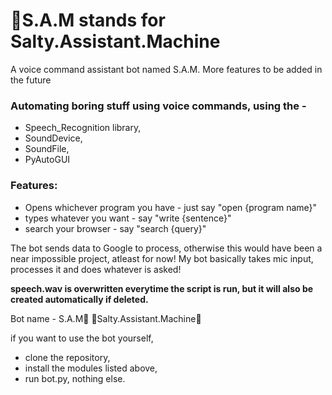 # 🤖S.A.M stands for Salty.Assistant.Machine
A voice command assistant bot named S.A.M. More features to be added in the future

### Automating boring stuff using voice commands, using the -
- Speech_Recognition library, 
- SoundDevice, 
- SoundFile,
- PyAutoGUI

### Features:
- Opens whichever program you have - just say "open {program name}"
- types whatever you want - say "write {sentence}"
- search your browser - say "search {query}" 

The bot sends data to Google to process, otherwise this would have been a near impossible project, atleast for now! My bot basically takes mic input, processes it and does whatever is asked! 

**speech.wav is overwritten everytime the script is run, but it will also be created automatically if deleted.**

Bot name - S.A.M🤖
🧂Salty.Assistant.Machine🧂

if you want to use the bot yourself, 
- clone the repository, 
- install the modules listed above, 
- run bot.py, nothing else.

